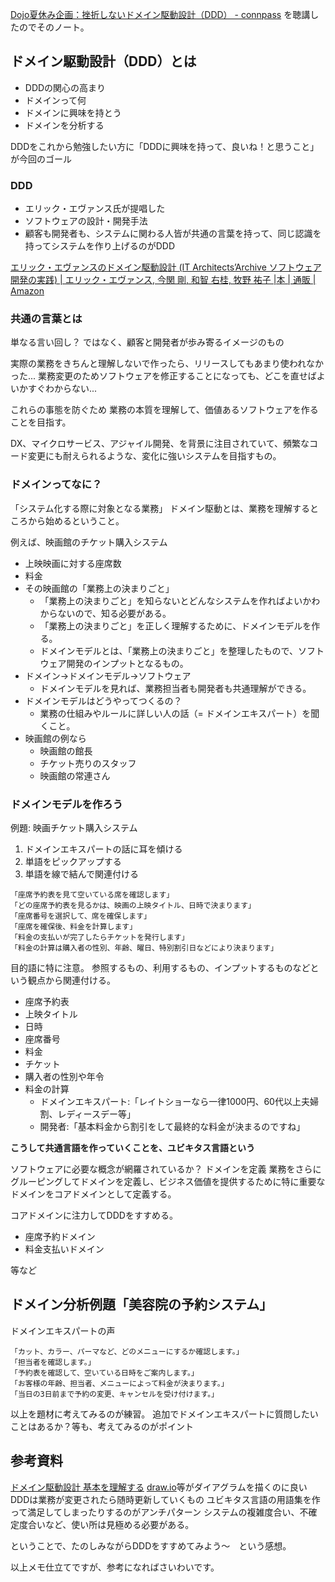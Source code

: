 [Dojo夏休み企画：挫折しないドメイン駆動設計（DDD） - connpass](https://ibm-developer.connpass.com/event/221512/) を聴講したのでそのノート。

<script async class="speakerdeck-embed" data-id="4a949cea7b274b739e1904c1a3349f65" data-ratio="1.77777777777778" src="//speakerdeck.com/assets/embed.js"></script>

## ドメイン駆動設計（DDD）とは

- DDDの関心の高まり
- ドメインって何
- ドメインに興味を持とう
- ドメインを分析する

DDDをこれから勉強したい方に「DDDに興味を持って、良いね！と思うこと」が今回のゴール


### DDD
- エリック・エヴァンス氏が提唱した
- ソフトウェアの設計・開発手法
- 顧客も開発者も、システムに関わる人皆が共通の言葉を持って、同じ認識を持ってシステムを作り上げるのがDDD

[エリック・エヴァンスのドメイン駆動設計 (IT Architects’Archive ソフトウェア開発の実践) | エリック・エヴァンス, 今関 剛, 和智 右桂, 牧野 祐子 |本 | 通販 | Amazon](https://www.amazon.co.jp/%E3%82%A8%E3%83%AA%E3%83%83%E3%82%AF%E3%83%BB%E3%82%A8%E3%83%B4%E3%82%A1%E3%83%B3%E3%82%B9%E3%81%AE%E3%83%89%E3%83%A1%E3%82%A4%E3%83%B3%E9%A7%86%E5%8B%95%E8%A8%AD%E8%A8%88-Architects%E2%80%99Archive-%E3%82%BD%E3%83%95%E3%83%88%E3%82%A6%E3%82%A7%E3%82%A2%E9%96%8B%E7%99%BA%E3%81%AE%E5%AE%9F%E8%B7%B5-%E3%82%A8%E3%83%AA%E3%83%83%E3%82%AF%E3%83%BB%E3%82%A8%E3%83%B4%E3%82%A1%E3%83%B3%E3%82%B9/dp/4798121967)

### 共通の言葉とは

単なる言い回し？
ではなく、顧客と開発者が歩み寄るイメージのもの

実際の業務をきちんと理解しないで作ったら、リリースしてもあまり使われなかった...
業務変更のためソフトウェアを修正することになっても、どこを直せばよいかすぐわからない...

これらの事態を防ぐため
業務の本質を理解して、価値あるソフトウェアを作ることを目指す。

DX、マイクロサービス、アジャイル開発、を背景に注目されていて、頻繁なコード変更にも耐えられるような、変化に強いシステムを目指すもの。

### ドメインってなに？
「システム化する際に対象となる業務」
ドメイン駆動とは、業務を理解するところから始めるということ。

例えば、映画館のチケット購入システム

- 上映映画に対する座席数
- 料金
- その映画館の「業務上の決まりごと」
  - 「業務上の決まりごと」を知らないとどんなシステムを作ればよいかわからないので、知る必要がある。
  - 「業務上の決まりごと」を正しく理解するために、ドメインモデルを作る。
  - ドメインモデルとは、「業務上の決まりごと」を整理したもので、ソフトウェア開発のインプットとなるもの。
- ドメイン→ドメインモデル→ソフトウェア
  - ドメインモデルを見れば、業務担当者も開発者も共通理解ができる。
- ドメインモデルはどうやってつくるの？
  - 業務の仕組みやルールに詳しい人の話（= ドメインエキスパート）を聞くこと。
- 映画館の例なら
  - 映画館の館長
  - チケット売りのスタッフ
  - 映画館の常連さん

### ドメインモデルを作ろう

例題: 映画チケット購入システム

1. ドメインエキスパートの話に耳を傾ける
2. 単語をピックアップする
3. 単語を線で結んで関連付ける

```
「座席予約表を見て空いている席を確認します」
「どの座席予約表を見るかは、映画の上映タイトル、日時で決まります」
「座席番号を選択して、席を確保します」
「座席を確保後、料金を計算します」
「料金の支払いが完了したらチケットを発行します」
「料金の計算は購入者の性別、年齢、曜日、特別割引日などにより決まります」
```

目的語に特に注意。
参照するもの、利用するもの、インプットするものなどという観点から関連付ける。

- 座席予約表
- 上映タイトル
- 日時
- 座席番号
- 料金
- チケット
- 購入者の性別や年令
- 料金の計算
  - ドメインエキスパート:「レイトショーなら一律1000円、60代以上夫婦割、レディースデー等」
  - 開発者:「基本料金から割引をして最終的な料金が決まるのですね」

**こうして共通言語を作っていくことを、ユビキタス言語という**

ソフトウェアに必要な概念が網羅されているか？
ドメインを定義
業務をさらにグルーピングしてドメインを定義し、ビジネス価値を提供するために特に重要なドメインをコアドメインとして定義する。

コアドメインに注力してDDDをすすめる。

- 座席予約ドメイン
- 料金支払いドメイン

等など

## ドメイン分析例題「美容院の予約システム」

ドメインエキスパートの声

```
「カット、カラー、パーマなど、どのメニューにするか確認します。」
「担当者を確認します。」
「予約表を確認して、空いている日時をご案内します。」
「お客様の年齢、担当者、メニューによって料金が決まります。」
「当日の3日前まで予約の変更、キャンセルを受け付けます。」
```


以上を題材に考えてみるのが練習。
追加でドメインエキスパートに質問したいことはあるか？等も、考えてみるのがポイント

## 参考資料

[ドメイン駆動設計 基本を理解する](https://www.slideshare.net/masuda220/ss-59756718)
[draw.io](https://qiita.com/riku-shiru/items/5ab7c5aecdfea323ec4e)等がダイアグラムを描くのに良い
DDDは業務が変更されたら随時更新していくもの
ユビキタス言語の用語集を作って満足してしまったりするのがアンチパターン
システムの複雑度合い、不確定度合いなど、使い所は見極める必要がある。

ということで、たのしみながらDDDをすすめてみよう～　という感想。

以上メモ仕立てですが、参考になればさいわいです。
